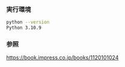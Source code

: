 ### 実行環境

```sh
python --version
Python 3.10.9
```

### 参照

https://book.impress.co.jp/books/1120101024
